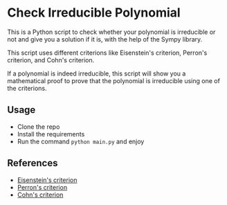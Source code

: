 # Check Irreducible Polynomial
This is a Python script to check whether your polynomial is irreducible or not and give you a solution if it is, with the help of the Sympy library.

This script uses different criterions like Eisenstein's criterion, Perron's criterion, and Cohn's criterion.

If a polynomial is indeed irreducible, this script will show you a mathematical proof to prove that the polynomial is irreducible using one of the criterions.

## Usage

- Clone the repo
- Install the requirements
- Run the command ```python main.py``` and enjoy

## References
- [Eisenstein's criterion](https://en.wikipedia.org/wiki/Eisenstein%27s_criterion)
- [Perron's criterion](https://en.wikipedia.org/wiki/Perron%27s_irreducibility_criterion)
- [Cohn's criterion](https://en.wikipedia.org/wiki/Cohn%27s_irreducibility_criterion)
